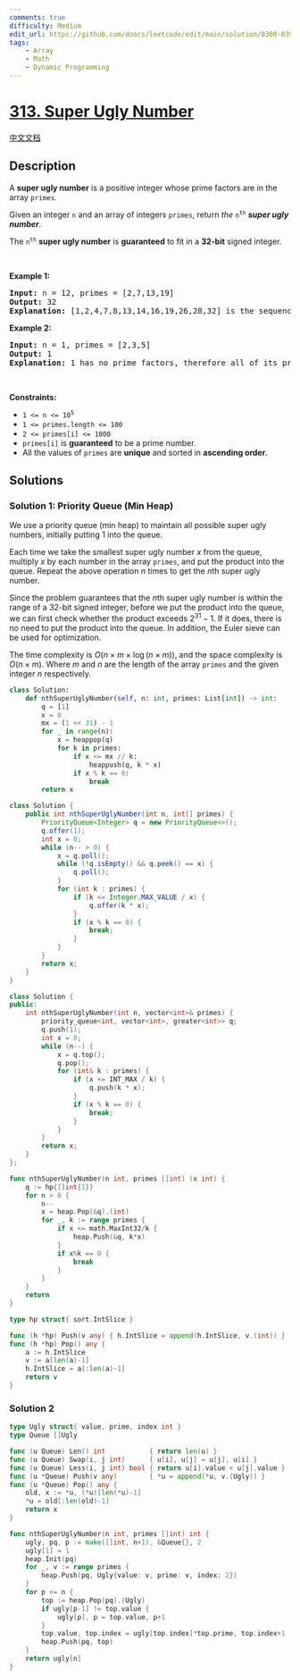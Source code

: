 ```yaml
---
comments: true
difficulty: Medium
edit_url: https://github.com/doocs/leetcode/edit/main/solution/0300-0399/0313.Super%20Ugly%20Number/README_EN.md
tags:
    - Array
    - Math
    - Dynamic Programming
---
```


<!-- problem:start -->

# [313. Super Ugly Number](https://leetcode.com/problems/super-ugly-number)

[中文文档](/solution/0300-0399/0313.Super%20Ugly%20Number/README.md)

## Description

<p>A <strong>super ugly number</strong> is a positive integer whose prime factors are in the array <code>primes</code>.</p>

<p>Given an integer <code>n</code> and an array of integers <code>primes</code>, return <em>the</em> <code>n<sup>th</sup></code> <em><strong>super ugly number</strong></em>.</p>

<p>The <code>n<sup>th</sup></code> <strong>super ugly number</strong> is <strong>guaranteed</strong> to fit in a <strong>32-bit</strong> signed integer.</p>

<p>&nbsp;</p>
<p><strong class="example">Example 1:</strong></p>

<pre>
<strong>Input:</strong> n = 12, primes = [2,7,13,19]
<strong>Output:</strong> 32
<strong>Explanation:</strong> [1,2,4,7,8,13,14,16,19,26,28,32] is the sequence of the first 12 super ugly numbers given primes = [2,7,13,19].
</pre>

<p><strong class="example">Example 2:</strong></p>

<pre>
<strong>Input:</strong> n = 1, primes = [2,3,5]
<strong>Output:</strong> 1
<strong>Explanation:</strong> 1 has no prime factors, therefore all of its prime factors are in the array primes = [2,3,5].
</pre>

<p>&nbsp;</p>
<p><strong>Constraints:</strong></p>

<ul>
	<li><code>1 &lt;= n &lt;= 10<sup>5</sup></code></li>
	<li><code>1 &lt;= primes.length &lt;= 100</code></li>
	<li><code>2 &lt;= primes[i] &lt;= 1000</code></li>
	<li><code>primes[i]</code> is <strong>guaranteed</strong> to be a prime number.</li>
	<li>All the values of <code>primes</code> are <strong>unique</strong> and sorted in <strong>ascending order</strong>.</li>
</ul>

## Solutions

<!-- solution:start -->

### Solution 1: Priority Queue (Min Heap)

We use a priority queue (min heap) to maintain all possible super ugly numbers, initially putting $1$ into the queue.

Each time we take the smallest super ugly number $x$ from the queue, multiply $x$ by each number in the array `primes`, and put the product into the queue. Repeat the above operation $n$ times to get the $n$th super ugly number.

Since the problem guarantees that the $n$th super ugly number is within the range of a 32-bit signed integer, before we put the product into the queue, we can first check whether the product exceeds $2^{31} - 1$. If it does, there is no need to put the product into the queue. In addition, the Euler sieve can be used for optimization.

The time complexity is $O(n \times m \times \log (n \times m))$, and the space complexity is $O(n \times m)$. Where $m$ and $n$ are the length of the array `primes` and the given integer $n$ respectively.

<!-- tabs:start -->

```python
class Solution:
    def nthSuperUglyNumber(self, n: int, primes: List[int]) -> int:
        q = [1]
        x = 0
        mx = (1 << 31) - 1
        for _ in range(n):
            x = heappop(q)
            for k in primes:
                if x <= mx // k:
                    heappush(q, k * x)
                if x % k == 0:
                    break
        return x
```

```java
class Solution {
    public int nthSuperUglyNumber(int n, int[] primes) {
        PriorityQueue<Integer> q = new PriorityQueue<>();
        q.offer(1);
        int x = 0;
        while (n-- > 0) {
            x = q.poll();
            while (!q.isEmpty() && q.peek() == x) {
                q.poll();
            }
            for (int k : primes) {
                if (k <= Integer.MAX_VALUE / x) {
                    q.offer(k * x);
                }
                if (x % k == 0) {
                    break;
                }
            }
        }
        return x;
    }
}
```

```cpp
class Solution {
public:
    int nthSuperUglyNumber(int n, vector<int>& primes) {
        priority_queue<int, vector<int>, greater<int>> q;
        q.push(1);
        int x = 0;
        while (n--) {
            x = q.top();
            q.pop();
            for (int& k : primes) {
                if (x <= INT_MAX / k) {
                    q.push(k * x);
                }
                if (x % k == 0) {
                    break;
                }
            }
        }
        return x;
    }
};
```

```go
func nthSuperUglyNumber(n int, primes []int) (x int) {
	q := hp{[]int{1}}
	for n > 0 {
		n--
		x = heap.Pop(&q).(int)
		for _, k := range primes {
			if x <= math.MaxInt32/k {
				heap.Push(&q, k*x)
			}
			if x%k == 0 {
				break
			}
		}
	}
	return
}

type hp struct{ sort.IntSlice }

func (h *hp) Push(v any) { h.IntSlice = append(h.IntSlice, v.(int)) }
func (h *hp) Pop() any {
	a := h.IntSlice
	v := a[len(a)-1]
	h.IntSlice = a[:len(a)-1]
	return v
}
```

<!-- tabs:end -->

<!-- solution:end -->

<!-- solution:start -->

### Solution 2

<!-- tabs:start -->

```go
type Ugly struct{ value, prime, index int }
type Queue []Ugly

func (u Queue) Len() int           { return len(u) }
func (u Queue) Swap(i, j int)      { u[i], u[j] = u[j], u[i] }
func (u Queue) Less(i, j int) bool { return u[i].value < u[j].value }
func (u *Queue) Push(v any)        { *u = append(*u, v.(Ugly)) }
func (u *Queue) Pop() any {
	old, x := *u, (*u)[len(*u)-1]
	*u = old[:len(old)-1]
	return x
}

func nthSuperUglyNumber(n int, primes []int) int {
	ugly, pq, p := make([]int, n+1), &Queue{}, 2
	ugly[1] = 1
	heap.Init(pq)
	for _, v := range primes {
		heap.Push(pq, Ugly{value: v, prime: v, index: 2})
	}
	for p <= n {
		top := heap.Pop(pq).(Ugly)
		if ugly[p-1] != top.value {
			ugly[p], p = top.value, p+1
		}
		top.value, top.index = ugly[top.index]*top.prime, top.index+1
		heap.Push(pq, top)
	}
	return ugly[n]
}
```

<!-- tabs:end -->

<!-- solution:end -->

<!-- problem:end -->
